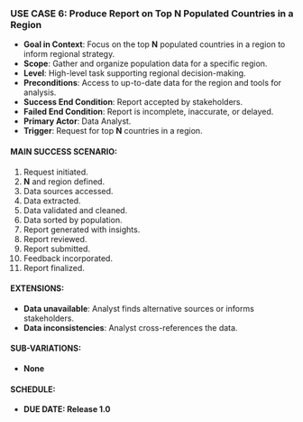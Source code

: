 ### **USE CASE 6: Produce Report on Top N Populated Countries in a Region**

- **Goal in Context**: Focus on the top **N** populated countries in a region to inform regional strategy.
- **Scope**: Gather and organize population data for a specific region.
- **Level**: High-level task supporting regional decision-making.
- **Preconditions**: Access to up-to-date data for the region and tools for analysis.
- **Success End Condition**: Report accepted by stakeholders.
- **Failed End Condition**: Report is incomplete, inaccurate, or delayed.
- **Primary Actor**: Data Analyst.
- **Trigger**: Request for top **N** countries in a region.

#### **MAIN SUCCESS SCENARIO**:
1. Request initiated.
2. **N** and region defined.
3. Data sources accessed.
4. Data extracted.
5. Data validated and cleaned.
6. Data sorted by population.
7. Report generated with insights.
8. Report reviewed.
9. Report submitted.
10. Feedback incorporated.
11. Report finalized.

#### **EXTENSIONS**:
- **Data unavailable**: Analyst finds alternative sources or informs stakeholders.
- **Data inconsistencies**: Analyst cross-references the data.

#### **SUB-VARIATIONS**:
- **None**

#### **SCHEDULE**:
- **DUE DATE: Release 1.0**



